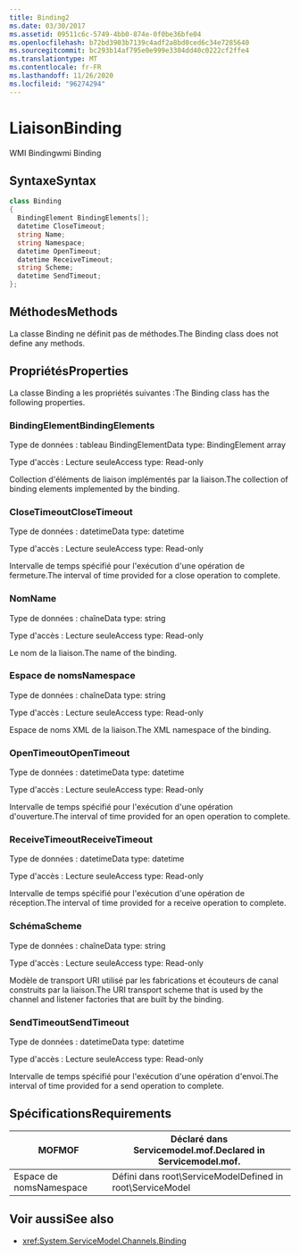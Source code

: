 ```yaml
---
title: Binding2
ms.date: 03/30/2017
ms.assetid: 09511c6c-5749-4bb0-874e-0f0be36bfe04
ms.openlocfilehash: b72bd3903b7139c4adf2a8bd0ced6c34e7285640
ms.sourcegitcommit: bc293b14af795e0e999e3304dd40c0222cf2ffe4
ms.translationtype: MT
ms.contentlocale: fr-FR
ms.lasthandoff: 11/26/2020
ms.locfileid: "96274294"
---
```

# <a name="binding"></a><span data-ttu-id="0f048-102">Liaison</span><span class="sxs-lookup"><span data-stu-id="0f048-102">Binding</span></span>

<span data-ttu-id="0f048-103">WMI Binding</span><span class="sxs-lookup"><span data-stu-id="0f048-103">wmi Binding</span></span>  
  
## <a name="syntax"></a><span data-ttu-id="0f048-104">Syntaxe</span><span class="sxs-lookup"><span data-stu-id="0f048-104">Syntax</span></span>  
  
```csharp
class Binding  
{  
  BindingElement BindingElements[];  
  datetime CloseTimeout;  
  string Name;  
  string Namespace;  
  datetime OpenTimeout;  
  datetime ReceiveTimeout;  
  string Scheme;  
  datetime SendTimeout;  
};  
```  
  
## <a name="methods"></a><span data-ttu-id="0f048-105">Méthodes</span><span class="sxs-lookup"><span data-stu-id="0f048-105">Methods</span></span>  

 <span data-ttu-id="0f048-106">La classe Binding ne définit pas de méthodes.</span><span class="sxs-lookup"><span data-stu-id="0f048-106">The Binding class does not define any methods.</span></span>  
  
## <a name="properties"></a><span data-ttu-id="0f048-107">Propriétés</span><span class="sxs-lookup"><span data-stu-id="0f048-107">Properties</span></span>  

 <span data-ttu-id="0f048-108">La classe Binding a les propriétés suivantes :</span><span class="sxs-lookup"><span data-stu-id="0f048-108">The Binding class has the following properties.</span></span>  
  
### <a name="bindingelements"></a><span data-ttu-id="0f048-109">BindingElement</span><span class="sxs-lookup"><span data-stu-id="0f048-109">BindingElements</span></span>  

 <span data-ttu-id="0f048-110">Type de données : tableau BindingElement</span><span class="sxs-lookup"><span data-stu-id="0f048-110">Data type: BindingElement array</span></span>  
  
 <span data-ttu-id="0f048-111">Type d'accès : Lecture seule</span><span class="sxs-lookup"><span data-stu-id="0f048-111">Access type: Read-only</span></span>  
  
 <span data-ttu-id="0f048-112">Collection d'éléments de liaison implémentés par la liaison.</span><span class="sxs-lookup"><span data-stu-id="0f048-112">The collection of binding elements implemented by the binding.</span></span>  
  
### <a name="closetimeout"></a><span data-ttu-id="0f048-113">CloseTimeout</span><span class="sxs-lookup"><span data-stu-id="0f048-113">CloseTimeout</span></span>  

 <span data-ttu-id="0f048-114">Type de données : datetime</span><span class="sxs-lookup"><span data-stu-id="0f048-114">Data type: datetime</span></span>  
  
 <span data-ttu-id="0f048-115">Type d'accès : Lecture seule</span><span class="sxs-lookup"><span data-stu-id="0f048-115">Access type: Read-only</span></span>  
  
 <span data-ttu-id="0f048-116">Intervalle de temps spécifié pour l'exécution d'une opération de fermeture.</span><span class="sxs-lookup"><span data-stu-id="0f048-116">The interval of time provided for a close operation to complete.</span></span>  
  
### <a name="name"></a><span data-ttu-id="0f048-117">Nom</span><span class="sxs-lookup"><span data-stu-id="0f048-117">Name</span></span>  

 <span data-ttu-id="0f048-118">Type de données : chaîne</span><span class="sxs-lookup"><span data-stu-id="0f048-118">Data type: string</span></span>  
  
 <span data-ttu-id="0f048-119">Type d'accès : Lecture seule</span><span class="sxs-lookup"><span data-stu-id="0f048-119">Access type: Read-only</span></span>  
  
 <span data-ttu-id="0f048-120">Le nom de la liaison.</span><span class="sxs-lookup"><span data-stu-id="0f048-120">The name of the binding.</span></span>  
  
### <a name="namespace"></a><span data-ttu-id="0f048-121">Espace de noms</span><span class="sxs-lookup"><span data-stu-id="0f048-121">Namespace</span></span>  

 <span data-ttu-id="0f048-122">Type de données : chaîne</span><span class="sxs-lookup"><span data-stu-id="0f048-122">Data type: string</span></span>  
  
 <span data-ttu-id="0f048-123">Type d'accès : Lecture seule</span><span class="sxs-lookup"><span data-stu-id="0f048-123">Access type: Read-only</span></span>  
  
 <span data-ttu-id="0f048-124">Espace de noms XML de la liaison.</span><span class="sxs-lookup"><span data-stu-id="0f048-124">The XML namespace of the binding.</span></span>  
  
### <a name="opentimeout"></a><span data-ttu-id="0f048-125">OpenTimeout</span><span class="sxs-lookup"><span data-stu-id="0f048-125">OpenTimeout</span></span>  

 <span data-ttu-id="0f048-126">Type de données : datetime</span><span class="sxs-lookup"><span data-stu-id="0f048-126">Data type: datetime</span></span>  
  
 <span data-ttu-id="0f048-127">Type d'accès : Lecture seule</span><span class="sxs-lookup"><span data-stu-id="0f048-127">Access type: Read-only</span></span>  
  
 <span data-ttu-id="0f048-128">Intervalle de temps spécifié pour l'exécution d'une opération d'ouverture.</span><span class="sxs-lookup"><span data-stu-id="0f048-128">The interval of time provided for an open operation to complete.</span></span>  
  
### <a name="receivetimeout"></a><span data-ttu-id="0f048-129">ReceiveTimeout</span><span class="sxs-lookup"><span data-stu-id="0f048-129">ReceiveTimeout</span></span>  

 <span data-ttu-id="0f048-130">Type de données : datetime</span><span class="sxs-lookup"><span data-stu-id="0f048-130">Data type: datetime</span></span>  
  
 <span data-ttu-id="0f048-131">Type d'accès : Lecture seule</span><span class="sxs-lookup"><span data-stu-id="0f048-131">Access type: Read-only</span></span>  
  
 <span data-ttu-id="0f048-132">Intervalle de temps spécifié pour l'exécution d'une opération de réception.</span><span class="sxs-lookup"><span data-stu-id="0f048-132">The interval of time provided for a receive operation to complete.</span></span>  
  
### <a name="scheme"></a><span data-ttu-id="0f048-133">Schéma</span><span class="sxs-lookup"><span data-stu-id="0f048-133">Scheme</span></span>  

 <span data-ttu-id="0f048-134">Type de données : chaîne</span><span class="sxs-lookup"><span data-stu-id="0f048-134">Data type: string</span></span>  
  
 <span data-ttu-id="0f048-135">Type d'accès : Lecture seule</span><span class="sxs-lookup"><span data-stu-id="0f048-135">Access type: Read-only</span></span>  
  
 <span data-ttu-id="0f048-136">Modèle de transport URI utilisé par les fabrications et écouteurs de canal construits par la liaison.</span><span class="sxs-lookup"><span data-stu-id="0f048-136">The URI transport scheme that is used by the channel and listener factories that are built by the binding.</span></span>  
  
### <a name="sendtimeout"></a><span data-ttu-id="0f048-137">SendTimeout</span><span class="sxs-lookup"><span data-stu-id="0f048-137">SendTimeout</span></span>  

 <span data-ttu-id="0f048-138">Type de données : datetime</span><span class="sxs-lookup"><span data-stu-id="0f048-138">Data type: datetime</span></span>  
  
 <span data-ttu-id="0f048-139">Type d'accès : Lecture seule</span><span class="sxs-lookup"><span data-stu-id="0f048-139">Access type: Read-only</span></span>  
  
 <span data-ttu-id="0f048-140">Intervalle de temps spécifié pour l'exécution d'une opération d'envoi.</span><span class="sxs-lookup"><span data-stu-id="0f048-140">The interval of time provided for a send operation to complete.</span></span>  
  
## <a name="requirements"></a><span data-ttu-id="0f048-141">Spécifications</span><span class="sxs-lookup"><span data-stu-id="0f048-141">Requirements</span></span>  
  
|<span data-ttu-id="0f048-142">MOF</span><span class="sxs-lookup"><span data-stu-id="0f048-142">MOF</span></span>|<span data-ttu-id="0f048-143">Déclaré dans Servicemodel.mof.</span><span class="sxs-lookup"><span data-stu-id="0f048-143">Declared in Servicemodel.mof.</span></span>|  
|---------|-----------------------------------|  
|<span data-ttu-id="0f048-144">Espace de noms</span><span class="sxs-lookup"><span data-stu-id="0f048-144">Namespace</span></span>|<span data-ttu-id="0f048-145">Défini dans root\ServiceModel</span><span class="sxs-lookup"><span data-stu-id="0f048-145">Defined in root\ServiceModel</span></span>|  
  
## <a name="see-also"></a><span data-ttu-id="0f048-146">Voir aussi</span><span class="sxs-lookup"><span data-stu-id="0f048-146">See also</span></span>

- <xref:System.ServiceModel.Channels.Binding>
